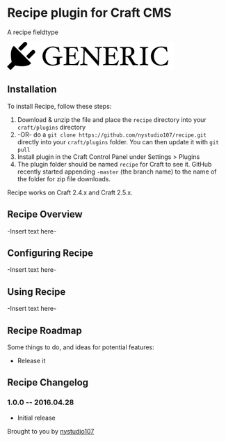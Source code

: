 # Recipe plugin for Craft CMS

A recipe fieldtype

![Screenshot](resources/screenshots/plugin_logo.png)

## Installation

To install Recipe, follow these steps:

1. Download & unzip the file and place the `recipe` directory into your `craft/plugins` directory
2.  -OR- do a `git clone https://github.com/nystudio107/recipe.git` directly into your `craft/plugins` folder.  You can then update it with `git pull`
3. Install plugin in the Craft Control Panel under Settings > Plugins
4. The plugin folder should be named `recipe` for Craft to see it.  GitHub recently started appending `-master` (the branch name) to the name of the folder for zip file downloads.

Recipe works on Craft 2.4.x and Craft 2.5.x.

## Recipe Overview

-Insert text here-

## Configuring Recipe

-Insert text here-

## Using Recipe

-Insert text here-

## Recipe Roadmap

Some things to do, and ideas for potential features:

* Release it

## Recipe Changelog

### 1.0.0 -- 2016.04.28

* Initial release

Brought to you by [nystudio107](http://nystudio107.com)